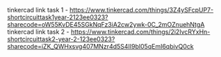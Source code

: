 tinkercad link task 1 -
https://www.tinkercad.com/things/3Z4ySFcpUP7-shortcircuittask1year-2123ee0323?sharecode=oW55KvDE45SGkNqFz3iA2cw2ywk-0C_2mOZnuehNtgA
tinkercad link task 2 -
https://www.tinkercad.com/things/2i2IvcRYxHn-shortcircuittask2-year-2-123ee0323?sharecode=iZK_QWHxsvg407MNzr4d5S4II9bl05qEmI6qbivQ0ck
